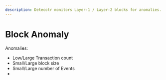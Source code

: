 ```yaml
---
description: Detecotr monitors Layer-1 / Layer-2 blocks for anomalies.
---
```


# Block Anomaly

Anomalies:

* Low/Large Transaction count
* Small/Large block size
* Small/Large number of Events
*

